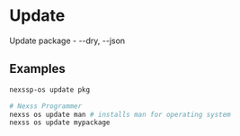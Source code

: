# Update

Update package - --dry, --json

## Examples

```sh
nexssp-os update pkg

# Nexss Programmer
nexss os update man # installs man for operating system
nexss os update mypackage
```
